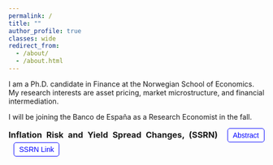 ```yaml
---
permalink: /
title: ""
author_profile: true
classes: wide
redirect_from: 
  - /about/
  - /about.html
---
```


I am a Ph.D. candidate in Finance at the Norwegian School of Economics. My research interests are asset pricing, market microstructure, and financial intermediation. 

I will be joining the Banco de España as a Research Economist in the fall.
<div style="text-align: justify; margin-bottom: 50px;">
    <div>
        <h3 style="display: inline;">Inflation Risk and Yield Spread Changes, (SSRN)</h3>
        <button onclick="toggleAbstract()" class="custom-button">Abstract</button>
        <button onclick="window.location.href='https://papers.ssrn.com/abstract=4299512';" class="custom-button">SSRN Link</button>
    </div>
</div>
<div id="abstract" style="display: none; margin-top: 20px;">
    <text>
    Inflation risk explains more than 40% of the systematic variation of yield spread changes beyond standard structural factors. I show that changes in expected inflation, volatility, and cyclicality are significant determinants of yield spread changes. A structural model with a stochastic price index and sticky cash flow accounts for these patterns and delivers further implications. In the cross-section, the model predicts increasing loading patterns on leverage and cash-flow flexibility. In the time series, the model predicts diminished effects during periods of high expected inflation. I find empirical support for the model’s predictions.
    </text>
</div>

<style>
.custom-button {
    margin-left: 10px;
    padding: 5px 10px;
    font-size: 14px;
    color: blue;
    background-color: white;
    border: 1px solid blue;
    border-radius: 5px;
    cursor: pointer;
    transition: background-color 0.3s, box-shadow 0.3s;
}

.custom-button:hover {
    background-color: rgba(0, 0, 255, 0.1);
    box-shadow: 0 0 5px rgba(0, 0, 255, 0.5);
}
</style>

<script>
function toggleAbstract() {
    var abstractDiv = document.getElementById("abstract");
    if (abstractDiv.style.display === "none") {
        abstractDiv.style.display = "block";
    } else {
        abstractDiv.style.display = "none";
    }
}
</script>
